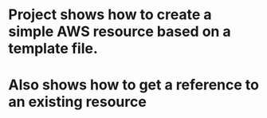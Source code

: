 # Project shows how to create a simple AWS resource based on a template file.  
# Also shows how to get a reference to an existing resource
